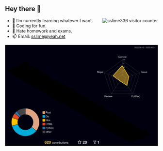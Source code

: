 ## Hey there 👋

<img align="right" src="https://count.getloli.com/get/@sslime336" alt="sslime336 visitor counter"/>

- 👣 I’m currently learning whatever I want.
- 🌱 Coding for fun.
- 💢 Hate homework and exams.
- 📫 Email: sslime@yeah.net

![3d-contribution](./profile-3d-contrib/profile-night-rainbow.svg)
